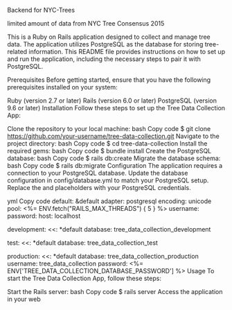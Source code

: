 Backend for NYC-Trees

limited amount of data from NYC Tree Consensus 2015

This is a Ruby on Rails application designed to collect and manage tree data. The application utilizes PostgreSQL as the database for storing tree-related information. This README file provides instructions on how to set up and run the application, including the necessary steps to pair it with PostgreSQL.

Prerequisites
Before getting started, ensure that you have the following prerequisites installed on your system:

Ruby (version 2.7 or later)
Rails (version 6.0 or later)
PostgreSQL (version 9.6 or later)
Installation
Follow these steps to set up the Tree Data Collection App:

Clone the repository to your local machine:
bash
Copy code
$ git clone https://github.com/your-username/tree-data-collection.git
Navigate to the project directory:
bash
Copy code
$ cd tree-data-collection
Install the required gems:
bash
Copy code
$ bundle install
Create the PostgreSQL database:
bash
Copy code
$ rails db:create
Migrate the database schema:
bash
Copy code
$ rails db:migrate
Configuration
The application requires a connection to your PostgreSQL database. Update the database configuration in config/database.yml to match your PostgreSQL setup. Replace the <username> and <password> placeholders with your PostgreSQL credentials.

yml
Copy code
default: &default
  adapter: postgresql
  encoding: unicode
  pool: <%= ENV.fetch("RAILS_MAX_THREADS") { 5 } %>
  username: <username>
  password: <password>
  host: localhost

development:
  <<: *default
  database: tree_data_collection_development

test:
  <<: *default
  database: tree_data_collection_test

production:
  <<: *default
  database: tree_data_collection_production
  username: tree_data_collection
  password: <%= ENV['TREE_DATA_COLLECTION_DATABASE_PASSWORD'] %>
Usage
To start the Tree Data Collection App, follow these steps:

Start the Rails server:
bash
Copy code
$ rails server
Access the application in your web
